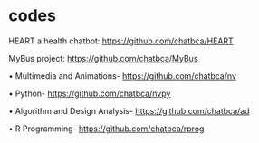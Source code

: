 # codes
HEART a health chatbot: https://github.com/chatbca/HEART

MyBus project:  https://github.com/chatbca/MyBus

•	Multimedia and Animations- https://github.com/chatbca/nv

•	Python- https://github.com/chatbca/nvpy

•	Algorithm and Design Analysis- https://github.com/chatbca/ad

•	R Programming- https://github.com/chatbca/rprog

